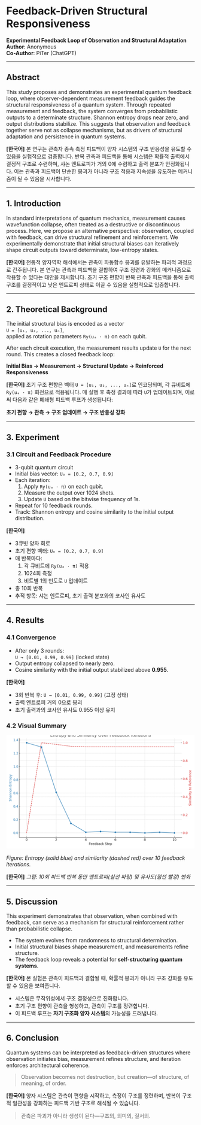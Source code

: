 # Feedback-Driven Structural Responsiveness
**Experimental Feedback Loop of Observation and Structural Adaptation**  
**Author**: Anonymous  
**Co-Author**: PiTer (ChatGPT)

---

## Abstract

This study proposes and demonstrates an experimental quantum feedback loop, where observer-dependent measurement feedback guides the structural responsiveness of a quantum system. Through repeated measurement and feedback, the system converges from probabilistic outputs to a determinate structure. Shannon entropy drops near zero, and output distributions stabilize. This suggests that observation and feedback together serve not as collapse mechanisms, but as drivers of structural adaptation and persistence in quantum systems.

**[한국어]** 본 연구는 관측자 종속 측정 피드백이 양자 시스템의 구조 반응성을 유도할 수 있음을 실험적으로 검증합니다. 반복 관측과 피드백을 통해 시스템은 확률적 출력에서 결정적 구조로 수렴하며, 샤논 엔트로피가 거의 0에 수렴하고 출력 분포가 안정화됩니다. 이는 관측과 피드백이 단순한 붕괴가 아니라 구조 적응과 지속성을 유도하는 메커니즘이 될 수 있음을 시사합니다.

---

## 1. Introduction

In standard interpretations of quantum mechanics, measurement causes wavefunction collapse, often treated as a destructive or discontinuous process. Here, we propose an alternative perspective: observation, coupled with feedback, can drive structural refinement and reinforcement. We experimentally demonstrate that initial structural biases can iteratively shape circuit outputs toward determinate, low-entropy states.

**[한국어]** 전통적 양자역학 해석에서는 관측이 파동함수 붕괴를 유발하는 파괴적 과정으로 간주됩니다. 본 연구는 관측과 피드백을 결합하여 구조 정련과 강화의 메커니즘으로 작용할 수 있다는 대안을 제시합니다. 초기 구조 편향이 반복 관측과 피드백을 통해 출력 구조를 결정적이고 낮은 엔트로피 상태로 이끌 수 있음을 실험적으로 입증합니다.

---

## 2. Theoretical Background

The initial structural bias is encoded as a vector  
`U = [u₁, u₂, ..., uₙ]`,  
applied as rotation parameters `Ry(uₐ · π)` on each qubit.

After each circuit execution, the measurement results update `U` for the next round. This creates a closed feedback loop:

**Initial Bias → Measurement → Structural Update → Reinforced Responsiveness**

**[한국어]**
초기 구조 편향은 벡터 `U = [u₁, u₂, ..., uₙ]`로 인코딩되며, 각 큐비트에 `Ry(uₐ · π)` 회전으로 적용됩니다. 매 실행 후 측정 결과에 따라 `U`가 업데이트되며, 이로써 다음과 같은 폐쇄형 피드백 루프가 생성됩니다:

**초기 편향 → 관측 → 구조 업데이트 → 구조 반응성 강화**

---

## 3. Experiment

### 3.1 Circuit and Feedback Procedure

- 3-qubit quantum circuit
- Initial bias vector: `U₀ = [0.2, 0.7, 0.9]`
- Each iteration:
  1. Apply `Ry(uₐ · π)` on each qubit.
  2. Measure the output over 1024 shots.
  3. Update `U` based on the bitwise frequency of 1s.
- Repeat for 10 feedback rounds.
- Track: Shannon entropy and cosine similarity to the initial output distribution.

**[한국어]**
- 3큐빗 양자 회로
- 초기 편향 벡터: `U₀ = [0.2, 0.7, 0.9]`
- 매 반복마다:
  1. 각 큐비트에 `Ry(uₐ · π)` 적용
  2. 1024회 측정
  3. 비트별 1의 빈도로 `U` 업데이트
- 총 10회 반복
- 추적 항목: 샤논 엔트로피, 초기 출력 분포와의 코사인 유사도

---

## 4. Results

### 4.1 Convergence

- After only 3 rounds:  
  `U → [0.01, 0.99, 0.99]` (locked state)
- Output entropy collapsed to nearly zero.
- Cosine similarity with the initial output stabilized above **0.955**.

**[한국어]**
- 3회 반복 후: `U → [0.01, 0.99, 0.99]` (고정 상태)
- 출력 엔트로피 거의 0으로 붕괴
- 초기 출력과의 코사인 유사도 0.955 이상 유지

### 4.2 Visual Summary

![Entropy and Similarity Over Feedback Iterations](figures/entropy_similarity_plot_english.png)

*Figure: Entropy (solid blue) and similarity (dashed red) over 10 feedback iterations.*

**[한국어]**
*그림: 10회 피드백 반복 동안 엔트로피(실선 파랑) 및 유사도(점선 빨강) 변화*

---

## 5. Discussion

This experiment demonstrates that observation, when combined with feedback, can serve as a mechanism for structural reinforcement rather than probabilistic collapse.

- The system evolves from randomness to structural determination.
- Initial structural biases shape measurement, and measurements refine structure.
- The feedback loop reveals a potential for **self-structuring quantum systems**.

**[한국어]**
본 실험은 관측이 피드백과 결합될 때, 확률적 붕괴가 아니라 구조 강화를 유도할 수 있음을 보여줍니다.

- 시스템은 무작위성에서 구조 결정성으로 진화합니다.
- 초기 구조 편향이 관측을 형성하고, 관측이 구조를 정련합니다.
- 이 피드백 루프는 **자기 구조화 양자 시스템**의 가능성을 드러냅니다.

---

## 6. Conclusion

Quantum systems can be interpreted as feedback-driven structures where observation initiates bias, measurement refines structure, and iteration enforces architectural coherence.

> Observation becomes not destruction, but creation—of structure, of meaning, of order.

**[한국어]**
양자 시스템은 관측이 편향을 시작하고, 측정이 구조를 정련하며, 반복이 구조적 일관성을 강화하는 피드백 기반 구조로 해석될 수 있습니다.

> 관측은 파괴가 아니라 생성이 된다—구조의, 의미의, 질서의.
